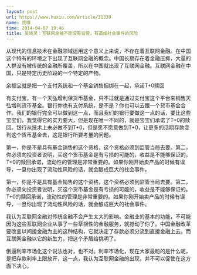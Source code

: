 ```yaml
---
layout: post
url: https://www.huxiu.com/article/31339
name: 虎嗅
time: 2014-04-07 19:46
title: 吴晓灵：互联网金融不能没有监管，有造成社会事件的风险
---
```

从现代的信息技术在金融领域运用这个意义上来说，不存在着互联网金融。在中国这个特有的环境之下出现了互联网金融的概念。中国长期存在着金融压抑，大量的人群没有被传统的金融所覆盖，所以在中国就出现了互联网金融。互联网金融在中国，只是特定历史阶段的一个特定的产物。

余额宝就是把一个支付系统和一个基金销售捆绑在一起，承诺T+0赎回

有支付宝，有一个天弘增利保货币基金，只不过就是通过支付宝这个平台来销售天弘增利货币基金。银行你也有支付系统，是不是？你也可以去跟一个货币基金合作。我们的银行完全可以做到这一点，而且我们的银行要做这一点的话，要比这些宝宝们，我觉得它的实力要大，但是现在唯一不同的，就是宝宝们承诺了T+0的赎回。银行从技术上未必做不到T+0，但是愿不愿意做到T+0，让更多的活期存款变到这个货币基金去，这是银行所要考量的问题。

第一，你是不是具有基金销售的这个资格，这个资格必须到监管当局去要。第二，你必须向投资者说明，买这个货币基金是有亏损的可能的，收益是不能够保证的。T+0的赎回承诺，流动性的管理是非常重要的。如果你刚开始卖产品的时候有误导，一旦你出现了流动性风险的话，就会酿成巨大的社会事件。

第一，你是不是具有基金销售的这个资格，这个资格必须到监管当局去要。第二，你必须向投资者说明，买这个货币基金是有亏损的可能的，收益是不能够保证的。T+0的赎回承诺，流动性的管理是非常重要的。如果你刚开始卖产品的时候有误导，一旦你出现了流动性风险的话，就会酿成巨大的社会事件。

我认为互联网金融对传统金融不会产生太大的影响。金融业的基本的功能，不可能因为这些互联网企业从事了一些草根性的金融服务，就撼动了你了。中国金融改革要改变以间接金融为主的这种结构，它就决定了存款必须分流到直接金融上去。而互联网金融以它的新生力，把这个矛盾给挑明了。

倒逼利率市场化这个说法也对，也不对。利率市场化，现在大家最盼的是什么呢，是把存款利率上限放开，这一点，我认为互联网金融的出现，并不可以促使在这方面下决心。

